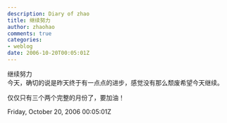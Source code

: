 ```yaml
---
description: Diary of zhao
title: 继续努力
author: zhaohao
comments: true
categories:
- weblog
date: 2006-10-20T00:05:01Z
---
```


继续努力   
今天，确切的说是昨天终于有一点点的进步，感觉没有那么颓废希望今天继续。   

仅仅只有三个两个完整的月份了，要加油！   
   
Friday, October 20, 2006 00:05:01Z

